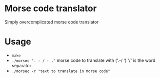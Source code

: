 # Morse code translator
Simply overcomplicated morse code translator
# Usage
- `make`
- `./morsec ". - / - ."` morse code to translate with ('.-/ ') '/' is the word separator
- `./morsec -r "text to translate in morse code"`
